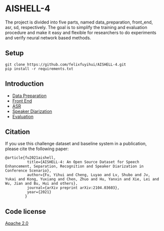 # AISHELL-4


The project is divided into five parts, named data_preparation, front_end, asr, sd, respectively. The goal is to simplify the training and evaluation procedure and make it easy and flexible for researchers to do experiments and verify neural network based methods.

## Setup

```shell
git clone https://github.com/felixfuyihui/AISHELL-4.git
pip install -r requirements.txt
```
## Introduction

* [Data Preparation](data_prep.md)
* [Front End](fe.md)
* [ASR](asr.md)
* [Speaker Diarization](sd.md)
* [Evaluation](eval.md)

## Citation
If you use this challenge dataset and baseline system in a publication, please cite the following paper:

    @article{fu2021aishell,
              title={AISHELL-4: An Open Source Dataset for Speech Enhancement, Separation, Recognition and Speaker Diarization in Conference Scenario},
              author={Fu, Yihui and Cheng, Luyao and Lv, Shubo and Jv, Yukai and Kong, Yuxiang and Chen, Zhuo and Hu, Yanxin and Xie, Lei and Wu, Jian and Bu, Hui and others},
              journal={arXiv preprint arXiv:2104.03603},
              year={2021}
             }
    
## Code license 

[Apache 2.0](./LICENSE)

